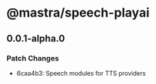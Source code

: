 # @mastra/speech-playai

## 0.0.1-alpha.0

### Patch Changes

- 6caa4b3: Speech modules for TTS providers
